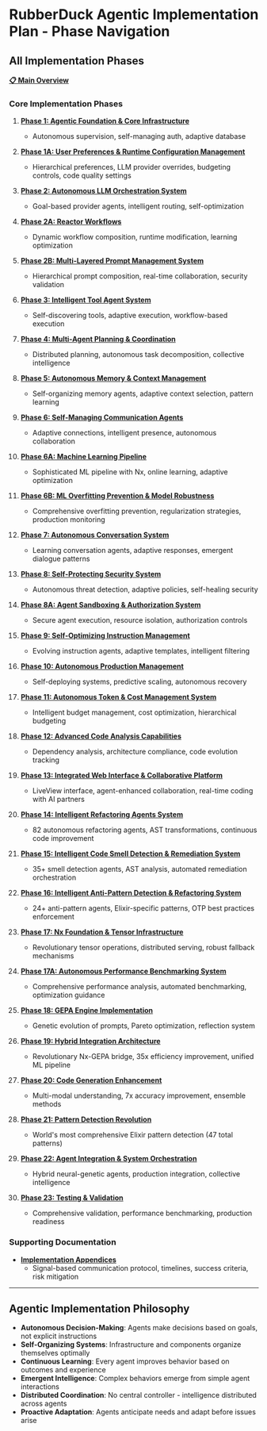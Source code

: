 # RubberDuck Agentic Implementation Plan - Phase Navigation

## All Implementation Phases

**[📋 Main Overview](implementation_plan_complete.md)**

### Core Implementation Phases

1. **[Phase 1: Agentic Foundation & Core Infrastructure](phase-01-agentic-foundation.md)**
   - Autonomous supervision, self-managing auth, adaptive database

2. **[Phase 1A: User Preferences & Runtime Configuration Management](phase-1a-user-preferences-config.md)**
   - Hierarchical preferences, LLM provider overrides, budgeting controls, code quality settings

3. **[Phase 2: Autonomous LLM Orchestration System](phase-02-llm-orchestration.md)**
   - Goal-based provider agents, intelligent routing, self-optimization

4. **[Phase 2A: Reactor Workflows](phase-02a-reactor-workflows.md)**
   - Dynamic workflow composition, runtime modification, learning optimization

5. **[Phase 2B: Multi-Layered Prompt Management System](phase-2b-multi-layered-prompts.md)**
   - Hierarchical prompt composition, real-time collaboration, security validation

6. **[Phase 3: Intelligent Tool Agent System](phase-03-tool-agents.md)**
   - Self-discovering tools, adaptive execution, workflow-based execution

7. **[Phase 4: Multi-Agent Planning & Coordination](phase-04-planning-coordination.md)**
   - Distributed planning, autonomous task decomposition, collective intelligence

8. **[Phase 5: Autonomous Memory & Context Management](phase-05-memory-context.md)**
   - Self-organizing memory agents, adaptive context selection, pattern learning

9. **[Phase 6: Self-Managing Communication Agents](phase-06-communication-agents.md)**
   - Adaptive connections, intelligent presence, autonomous collaboration

10. **[Phase 6A: Machine Learning Pipeline](phase-06a-machine-learning-pipeline.md)**
    - Sophisticated ML pipeline with Nx, online learning, adaptive optimization

11. **[Phase 6B: ML Overfitting Prevention & Model Robustness](phase-6b-ml-overfitting-prevention.md)**
    - Comprehensive overfitting prevention, regularization strategies, production monitoring

12. **[Phase 7: Autonomous Conversation System](phase-07-conversation-system.md)**
    - Learning conversation agents, adaptive responses, emergent dialogue patterns

13. **[Phase 8: Self-Protecting Security System](phase-08-security-system.md)**
    - Autonomous threat detection, adaptive policies, self-healing security

14. **[Phase 8A: Agent Sandboxing & Authorization System](phase-08a-agent-sandboxing.md)**
    - Secure agent execution, resource isolation, authorization controls

15. **[Phase 9: Self-Optimizing Instruction Management](phase-09-instruction-management.md)**
    - Evolving instruction agents, adaptive templates, intelligent filtering

16. **[Phase 10: Autonomous Production Management](phase-10-production-management.md)**
    - Self-deploying systems, predictive scaling, autonomous recovery

17. **[Phase 11: Autonomous Token & Cost Management System](phase-11-token-cost-management.md)**
    - Intelligent budget management, cost optimization, hierarchical budgeting

18. **[Phase 12: Advanced Code Analysis Capabilities](phase-12-advanced-analysis.md)**
    - Dependency analysis, architecture compliance, code evolution tracking

19. **[Phase 13: Integrated Web Interface & Collaborative Platform](phase-13-web-interface.md)**
    - LiveView interface, agent-enhanced collaboration, real-time coding with AI partners

20. **[Phase 14: Intelligent Refactoring Agents System](phase-14-refactoring-agents.md)**
    - 82 autonomous refactoring agents, AST transformations, continuous code improvement

21. **[Phase 15: Intelligent Code Smell Detection & Remediation System](phase-15-code-smell-detection.md)**
    - 35+ smell detection agents, AST analysis, automated remediation orchestration

22. **[Phase 16: Intelligent Anti-Pattern Detection & Refactoring System](phase-16-anti-pattern-detection.md)**
    - 24+ anti-pattern agents, Elixir-specific patterns, OTP best practices enforcement

23. **[Phase 17: Nx Foundation & Tensor Infrastructure](phase-17-nx-foundation.md)**
    - Revolutionary tensor operations, distributed serving, robust fallback mechanisms

24. **[Phase 17A: Autonomous Performance Benchmarking System](phase-17a-performance-benchmarking.md)**
    - Comprehensive performance analysis, automated benchmarking, optimization guidance

25. **[Phase 18: GEPA Engine Implementation](phase-18-gepa-engine.md)**
    - Genetic evolution of prompts, Pareto optimization, reflection system

26. **[Phase 19: Hybrid Integration Architecture](phase-19-hybrid-integration.md)**
    - Revolutionary Nx-GEPA bridge, 35x efficiency improvement, unified ML pipeline

27. **[Phase 20: Code Generation Enhancement](phase-20-code-generation.md)**
    - Multi-modal understanding, 7x accuracy improvement, ensemble methods

28. **[Phase 21: Pattern Detection Revolution](phase-21-pattern-detection.md)**
    - World's most comprehensive Elixir pattern detection (47 total patterns)

29. **[Phase 22: Agent Integration & System Orchestration](phase-22-agent-integration.md)**
    - Hybrid neural-genetic agents, production integration, collective intelligence

30. **[Phase 23: Testing & Validation](phase-23-testing-validation.md)**
    - Comprehensive validation, performance benchmarking, production readiness

### Supporting Documentation

- **[Implementation Appendices](implementation-appendices.md)**
  - Signal-based communication protocol, timelines, success criteria, risk mitigation

---

## Agentic Implementation Philosophy

- **Autonomous Decision-Making**: Agents make decisions based on goals, not explicit instructions
- **Self-Organizing Systems**: Infrastructure and components organize themselves optimally
- **Continuous Learning**: Every agent improves behavior based on outcomes and experience
- **Emergent Intelligence**: Complex behaviors emerge from simple agent interactions
- **Distributed Coordination**: No central controller - intelligence distributed across agents
- **Proactive Adaptation**: Agents anticipate needs and adapt before issues arise